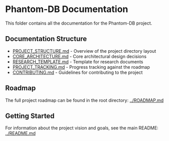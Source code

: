 # Phantom-DB Documentation

This folder contains all the documentation for the Phantom-DB project.

## Documentation Structure

- [PROJECT_STRUCTURE.md](PROJECT_STRUCTURE.md) - Overview of the project directory layout
- [CORE_ARCHITECTURE.md](CORE_ARCHITECTURE.md) - Core architectural design decisions
- [RESEARCH_TEMPLATE.md](RESEARCH_TEMPLATE.md) - Template for research documents
- [PROJECT_TRACKING.md](PROJECT_TRACKING.md) - Progress tracking against the roadmap
- [CONTRIBUTING.md](CONTRIBUTING.md) - Guidelines for contributing to the project

## Roadmap

The full project roadmap can be found in the root directory: [../ROADMAP.md](../ROADMAP.md)

## Getting Started

For information about the project vision and goals, see the main README: [../README.md](../README.md)